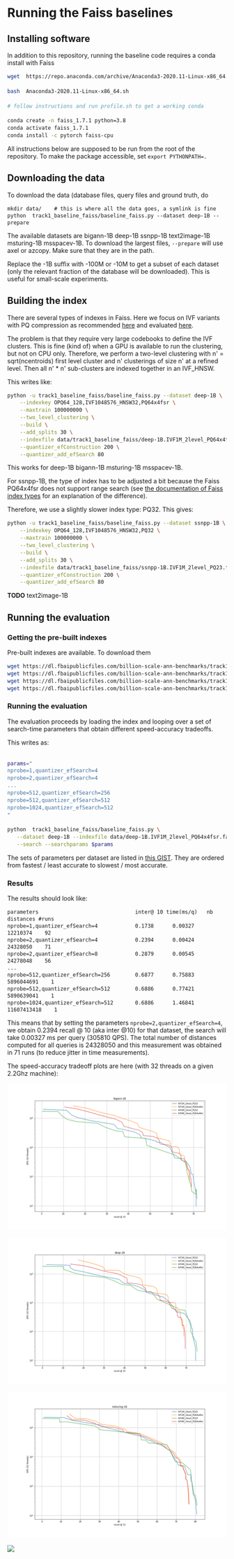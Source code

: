# Running the Faiss baselines 

## Installing software 

In addition to this repository, running the baseline code requires a conda install with Faiss

```bash
wget  https://repo.anaconda.com/archive/Anaconda3-2020.11-Linux-x86_64.sh

bash  Anaconda3-2020.11-Linux-x86_64.sh

# follow instructions and run profile.sh to get a working conda

conda create -n faiss_1.7.1 python=3.8
conda activate faiss_1.7.1
conda install -c pytorch faiss-cpu
```

All instructions below are supposed to be run from the root of the repository. 
To make the package accessible, set `export PYTHONPATH=.`

## Downloading the data 

To download the data (database files, query files and ground truth, do 
```
mkdir data/    # this is where all the data goes, a symlink is fine
python  track1_baseline_faiss/baseline_faiss.py --dataset deep-1B --prepare
```
The available datasets are bigann-1B deep-1B ssnpp-1B text2image-1B msturing-1B msspacev-1B. 
To download the largest files, `--prepare` will use axel or azcopy. Make sure that they are in the path.

Replace the -1B suffix with -100M or -10M to get a subset of each dataset (only the relevant fraction of the database will be downloaded). 
This is useful for small-scale experiments.

## Building the index 

There are several types of indexes in Faiss. 
Here we focus on IVF variants with PQ compression as recommended [here](https://github.com/facebookresearch/faiss/wiki/Guidelines-to-choose-an-index#if-100m---1b-ivf1048576_hnsw32) and evaluated [here](https://github.com/facebookresearch/faiss/wiki/Indexing-1G-vectors#1b-datasets). 

The problem is that they require very large codebooks to define the IVF clusters. 
This is fine (kind of) when a GPU is available to run the clustering, but not on CPU only. 
Therefore, we perform a two-level clustering with n' = sqrt(ncentroids) first level cluster and n' clusterings of size n' at a refined level. 
Then all n' * n' sub-clusters are indexed together in an IVF_HNSW.

This writes like: 

```bash
python -u track1_baseline_faiss/baseline_faiss.py --dataset deep-1B \
    --indexkey OPQ64_128,IVF1048576_HNSW32,PQ64x4fsr \
    --maxtrain 100000000 \
    --two_level_clustering \
    --build \
    --add_splits 30 \
    --indexfile data/track1_baseline_faiss/deep-1B.IVF1M_2level_PQ64x4fsr.faissindex \
    --quantizer_efConstruction 200 \
    --quantizer_add_efSearch 80 
```

This works for deep-1B bigann-1B msturing-1B msspacev-1B. 

For ssnpp-1B, the type of index has to be adjusted a bit because the Faiss PQ64x4fsr does not support range search (see [the documentation of Faiss index types](https://github.com/facebookresearch/faiss/wiki/The-index-factory#encodings) for an explanation of the difference). 

Therefore, we use a slightly slower index type: PQ32. This gives: 
```bash
python -u track1_baseline_faiss/baseline_faiss.py --dataset ssnpp-1B \
    --indexkey OPQ64_128,IVF1048576_HNSW32,PQ32 \
    --maxtrain 100000000 \
    --two_level_clustering \
    --build \
    --add_splits 30 \
    --indexfile data/track1_baseline_faiss/ssnpp-1B.IVF1M_2level_PQ23.faissindex \
    --quantizer_efConstruction 200 \
    --quantizer_add_efSearch 80 
```


**TODO** text2image-1B


## Running the evaluation

### Getting the pre-built indexes 

Pre-built indexes are available. 
To download them 

```bash
wget https://dl.fbaipublicfiles.com/billion-scale-ann-benchmarks/track1_baseline_faiss/deep-1B.IVF1M_2level_PQ64x4fsr.faissindex -P data/
wget https://dl.fbaipublicfiles.com/billion-scale-ann-benchmarks/track1_baseline_faiss/bigann-1B.IVF1M_2level_PQ64x4fsr.faissindex -P data/
wget https://dl.fbaipublicfiles.com/billion-scale-ann-benchmarks/track1_baseline_faiss/msturing-1B.IVF1M_2level_PQ64x4fsr.faissindex -P data/
wget https://dl.fbaipublicfiles.com/billion-scale-ann-benchmarks/track1_baseline_faiss/msspacev-1B.IVF1M_2level_PQ64x4fsr.faissindex -P data/
```


### Running the evaluation

The evaluation proceeds by loading the index and looping over a set of search-time parameters that obtain different speed-accuracy tradeoffs. 

This writes as: 
```bash

params="
nprobe=1,quantizer_efSearch=4
nprobe=2,quantizer_efSearch=4
...
nprobe=512,quantizer_efSearch=256
nprobe=512,quantizer_efSearch=512
nprobe=1024,quantizer_efSearch=512
"

python  track1_baseline_faiss/baseline_faiss.py \
   --dataset deep-1B --indexfile data/deep-1B.IVF1M_2level_PQ64x4fsr.faissindex \
   --search --searchparams $params

```

The sets of parameters per dataset are listed in [this GIST](https://gist.github.com/mdouze/bb71032f0b3bf3cc9bdaa6ff1287c144). 
They are ordered from fastest / least accurate to slowest / most accurate.

### Results 

The results should look like: 

```
parameters                               inter@ 10 time(ms/q)   nb distances #runs
nprobe=1,quantizer_efSearch=4            0.1738      0.00327       12210374    92
nprobe=2,quantizer_efSearch=4            0.2394      0.00424       24328050    71
nprobe=2,quantizer_efSearch=8            0.2879      0.00545       24278048    56
...
nprobe=512,quantizer_efSearch=256        0.6877      0.75883     5896044691    1
nprobe=512,quantizer_efSearch=512        0.6886      0.77421     5890639041    1
nprobe=1024,quantizer_efSearch=512       0.6886      1.46841    11607413418    1
```

This means that by setting the parameters `nprobe=2,quantizer_efSearch=4`, we obtain 0.2394 recall @ 10 (aka inter @10) for that dataset, the search will take  0.00327 ms per query (305810 QPS). 
The total number of distances computed for all queries is 24328050 and this measurement was obtained in 71 runs (to reduce jitter in time measurements).

The speed-accuracy tradeoff plots are here (with 32 threads on a given 2.2Ghz machine): 

![](plots/bigann-1B.png)

![](plots/deep-1B.png)

![](plots/msturing-1B.png)

![](plots/msspace-1B.png)



